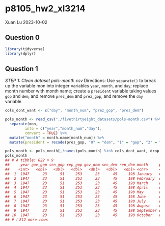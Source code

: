 p8105_hw2_xl3214
================
Xuan Lu
2023-10-02

## Question 0

``` r
library(tidyverse)
library(dplyr)
```

## Question 1

*STEP 1: Clean dataset pols-month.csv* Directions: Use `separate()` to
break up the variable mon into integer variables `year`, `month`, and
`day`; replace month number with month name; create a `president`
variable taking values `gop` and `dem`, and remove `prez_dem` and
`prez_gop`; and remove the `day` variable.

``` r
cols_dont_want <- c("day", "month_num", "prez_gop", "prez_dem")

pols_month <- read_csv("./fivethirtyeight_datasets/pols-month.csv") %>% 
  separate(mon, 
         into = c("year","month_num","day"), 
         convert = TRUE) %>% 
  mutate("month" = month.name[month_num]) %>%
  mutate(president = recode(prez_gop, "0" = "dem", "1" = "gop", "2" = "gop"))

pols_month <- pols_month[,!names(pols_month) %in% cols_dont_want, drop = F]
pols_month
## # A tibble: 822 × 9
##     year gov_gop sen_gop rep_gop gov_dem sen_dem rep_dem month     president
##    <int>   <dbl>   <dbl>   <dbl>   <dbl>   <dbl>   <dbl> <chr>     <chr>    
##  1  1947      23      51     253      23      45     198 January   dem      
##  2  1947      23      51     253      23      45     198 February  dem      
##  3  1947      23      51     253      23      45     198 March     dem      
##  4  1947      23      51     253      23      45     198 April     dem      
##  5  1947      23      51     253      23      45     198 May       dem      
##  6  1947      23      51     253      23      45     198 June      dem      
##  7  1947      23      51     253      23      45     198 July      dem      
##  8  1947      23      51     253      23      45     198 August    dem      
##  9  1947      23      51     253      23      45     198 September dem      
## 10  1947      23      51     253      23      45     198 October   dem      
## # ℹ 812 more rows
```
